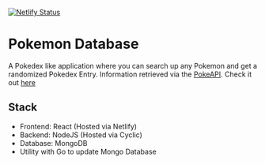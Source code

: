 [![Netlify Status](https://api.netlify.com/api/v1/badges/ff73c387-0ea4-4971-ace3-28fbc5409aa2/deploy-status)](https://app.netlify.com/sites/rkambo-pokemon-database/deploys)

# Pokemon Database

A Pokedex like application where you can search up any Pokemon and get a randomized Pokedex Entry. Information retrieved via the [PokeAPI](https://pokeapi.co/). Check it out [here](https://rkambo-pokemon-database.netlify.app/)

## Stack

- Frontend: React (Hosted via Netlify)
- Backend: NodeJS (Hosted via Cyclic)
- Database: MongoDB
- Utility with Go to update Mongo Database
